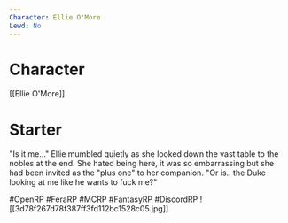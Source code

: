 ```yaml
---
Character: Ellie O'More
Lewd: No
---
```

# Character
[[Ellie O'More]]

# Starter
"Is it me..." Ellie mumbled quietly as she looked down the vast table to the nobles at the end. She hated being here, it was so embarrassing but she had been invited as the "plus one" to her companion. "Or is.. the Duke looking at me like he wants to fuck me?"

#OpenRP #FeraRP #MCRP #FantasyRP #DiscordRP
![[3d78f267d78f387ff3fd112bc1528c05.jpg]]